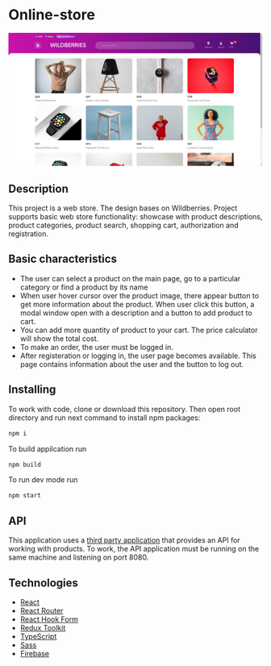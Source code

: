 # Online-store
![Online-store](./img/wildberries.png)

## Description
This project is a web store. The design bases on Wildberries. Project supports basic web store functionality: showcase with product descriptions, product categories, product search, shopping cart, authorization and registration.

## Basic characteristics
* The user can select a product on the main page, go to a particular category or find a product by its name
* When user hover cursor over the product image, there appear button to get more information about the product. When user click this button, a modal window open with a description and a button to add product to cart.
* You can add more quantity of product to your cart. The price calculator will show the total cost.
* To make an order, the user must be logged in.
* After registeration or logging in, the user page becomes available. This page contains information about the user and the button to log out.

## Installing
To work with code, clone or download this repository.
Then open root directory and run next command to install npm packages:
```sh
npm i
```
To build appilcation run
```sh
npm build
```
To run dev mode run
```sh
npm start
```

## API
This application uses a [third party application](https://github.com/1Alisa1/store-api) that provides an API for working with products. To work, the API application must be running on the same machine and listening on port 8080.

## Technologies
* [React](https://github.com/facebook/react)
* [React Router](https://github.com/remix-run/react-router)
* [React Hook Form](https://github.com/react-hook-form/react-hook-form)
* [Redux Toolkit](https://github.com/reduxjs/redux-toolkit)
* [TypeScript](https://github.com/microsoft/TypeScript)
* [Sass](https://github.com/sass/sass)
* [Firebase](https://firebase.google.com/)
